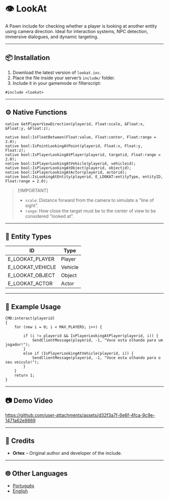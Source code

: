 # 👁️ LookAt

A Pawn include for checking whether a player is looking at another entity using camera direction. Ideal for interaction systems, NPC detection, immersive dialogues, and dynamic targeting.

---

## 📦 Installation

1. Download the latest version of `lookat.inc`.
2. Place the file inside your server’s `include/` folder.
3. Include it in your gamemode or filterscript:

```pawn
#include <lookat>
```

---

## ⚙️ Native Functions

```pawn
native GetPlayerViewDirection(playerid, Float:scale, &Float:x, &Float:y, &Float:z);

native bool:IsFloatBetween(Float:value, Float:center, Float:range = 2.0);
native bool:IsPointLookingAtPoint(playerid, Float:x, Float:y, Float:z);
native bool:IsPlayerLookingAtPlayer(playerid, targetid, Float:range = 2.0);
native bool:IsPlayerLookingAtVehicle(playerid, vehicleid);
native bool:IsPlayerLookingAtObject(playerid, objectid);
native bool:IsPlayerLookingAtActor(playerid, actorid);
native bool:IsLookingAtEntity(playerid, E_LOOKAT:entityType, entityID, Float:range = 2.0);
```

> \[!IMPORTANT]
>
> * `scale`: Distance forward from the camera to simulate a "line of sight".
> * `range`: How close the target must be to the center of view to be considered "looked at".

---

## 🧠 Entity Types

| ID | Type    |
| -- | ------- |
| E_LOOKAT_PLAYER   | Player  |
| E_LOOKAT_VEHICLE  | Vehicle |
| E_LOOKAT_OBJECT   | Object  |
| E_LOOKAT_ACTOR    | Actor   |

---

## 🧪 Example Usage

```pawn
CMD:interact(playerid)
{
    for (new i = 0; i < MAX_PLAYERS; i++) {

        if (i != playerid && IsPlayerLookingAtPlayer(playerid, i)) {
            SendClientMessage(playerid, -1, "Voce esta olhando para um jogador!");
        } 
        else if (IsPlayerLookingAtVehicle(playerid, i)) {
			SendClientMessage(playerid, -1, "Voce esta olhando para o seu veiculo!");
		}
    }
    return 1;
}
```

---

## 📷 Demo Video

https://github.com/user-attachments/assets/d32f3a7f-6e6f-4fca-9c9e-1471a62e9869

---

## 🙌 Credits

* **Ortex** – Original author and developer of the include.

---

## 🌐 Other Languages

* [Português](https://github.com/dev-ortex/lookat/blob/main/README-pt.md)
* [English](https://github.com/dev-ortex/lookat/blob/main/README.md)
